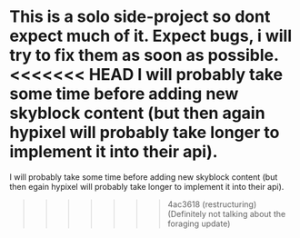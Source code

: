 This is a solo side-project so dont expect much of it.
Expect bugs, i will try to fix them as soon as possible.
<<<<<<< HEAD
I will probably take some time before adding new skyblock content (but then again hypixel will probably take longer to implement it into their api).
=======
I will probably take some time before adding new skyblock content (but then egain hypixel will probably take longer to implement it into their api).
>>>>>>> 4ac3618 (restructuring)
(Definitely not talking about the foraging update)
